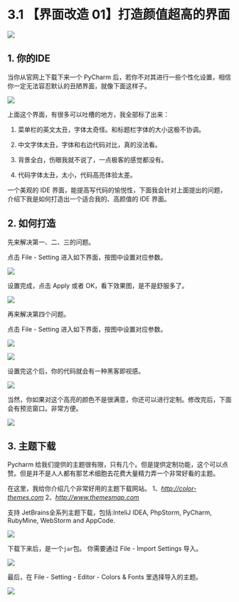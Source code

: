 # 3.1 【界面改造 01】打造颜值超高的界面

![](http://image.iswbm.com/20200804124133.png)

## 1. 你的IDE

当你从官网上下载下来一个 PyCharm 后，若你不对其进行一些个性化设置，相信你一定无法容忍默认的丑陋界面，就像下面这样子。

![](http://image.iswbm.com/20200823105736.png)





上面这个界面，有很多可以吐槽的地方，我全部标了出来：

1. 菜单栏的英文太丑，字体太奇怪。和标题栏字体的大小这极不协调。

2. 中文字体太丑，字体和右边代码对比，真的没法看。

3. 背景全白，伤眼我就不说了，一点极客的感觉都没有。

4. 代码字体太丑，太小，代码高亮体验太差。

一个美观的 IDE 界面，能提高写代码的愉悦性，下面我会针对上面提出的问题，介绍下我是如何打造出一个适合我的、高颜值的 IDE 界面。

## 2. 如何打造

先来解决第一、二、三的问题。

点击 File - Setting 进入如下界面，按图中设置对应参数。

![](http://image.iswbm.com/20200831113012.png)

设置完成，点击 Apply 或者 OK，看下效果图，是不是舒服多了。

![](http://image.iswbm.com/20200831113110.png)

再来解决第四个问题。

点击 File - Setting 进入如下界面，按图中设置对应参数。

![](http://image.iswbm.com/20200831113244.png)

![](http://image.iswbm.com/20200831113421.png)

设置完这个后，你的代码就会有一种黑客即视感。

![](http://image.iswbm.com/20200823105947.png)

当然，你如果对这个高亮的颜色不是很满意，你还可以进行定制。修改完后，下面会有预览窗口。非常方便。

![](http://image.iswbm.com/20200823105956.png)

## 3. 主题下载

Pycharm 给我们提供的主题很有限，只有几个。但是提供定制功能，这个可以点赞。但是并不是人人都有那艺术细胞去花费大量精力弄一个非常好看的主题。

在这里，我给你介绍几个非常好用的主题下载网站。
1、*http://color-themes.com*
2、*http://www.themesmap.com*

支持 JetBrains全系列主题下载，包括:InteliJ IDEA, PhpStorm, PyCharm, RubyMine, WebStorm and AppCode.

![](http://image.iswbm.com/20200823110134.png)

下载下来后，是一个`jar`包。
你需要通过 File - Import Settings 导入。

![](http://image.iswbm.com/20200823110516.png)

最后，在 File - Setting - Editor - Colors & Fonts 里选择导入的主题。

![](http://image.iswbm.com/20200831113606.png)





